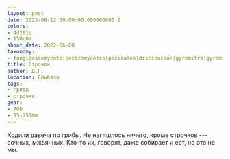 ```yaml
---
layout: post
date: 2022-06-12 00:00:00.000000000 Z
colors:
- 4d281e
- 150c0a
shoot_date: 2022-06-08
taxonomy:
- fungi|ascomycota|pezizomycetes|pezizales|discinaceae|gyromitra|gyromitra esculenta
title: Строчок
author: Д.Г.
location: Ёльбаза
tags:
- грибы
- строчки
gear:
- 70D
- 55-250mm
---
```

Ходили давеча по грибы. Не наг=шлось ничего, кроме строчков --- сочных, мжвячных. Кто-то их, говорят, даже собирает и ест, но это не мы.
